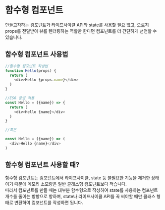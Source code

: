 # 함수형 컴포넌트

만들고자하는 컴포넌트가 라이프사이클 API와 state를 사용할 필요 없고, 오로지 props를 전달받아 뷰를 렌더링하는 역할만 한다면 컴포넌트를 더 간단하게 선언할 수 있습니다.

## 함수형 컴포넌트 사용법

```js
//함수형 컴포넌트 작성법
function Hello(props) {
  return (
    <div>Hello {props.name}</div>
  )
}

//ES6 문법 적용
const Hello = ({name}) => {
  return (
    <div>Hello {name}</div>
  )
}

//혹은

const Hello = ({name}) => (
  <div>Hello {name}</div>
)
```

## 함수형 컴포넌트 사용할 때?

함수형 컴포넌트는 컴포넌트에서 라이프사이클, state 등 불필요한 기능을 제거한 상태이기 때문에 메모리 소모량은 일반 클래스형 컴포넌트보다 적습니다.  
따라서 컴포넌트를 만들 때는 대부분 함수형으로 작성하여 state를 사용하는 컴포넌트 개수를 줄이는 방향으로 향하며, state나 라이프사이클 API를 꼭 써야할 때만 클래스 형태로 변환하여 컴포넌트를 작성하면 됩니다.